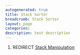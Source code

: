 ```yaml
---
autogenerated: true
title: Stack Sorter
breadcrumb: Stack Sorter
layout: page
categories: 
description: test description
---
```


1.  REDIRECT [Stack Manipulation](Stack_Manipulation "wikilink")
